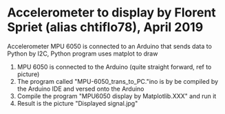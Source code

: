 # Accelerometer to display by Florent Spriet (alias chtiflo78), April 2019
Accelerometer MPU 6050 is connected to an Arduino that sends data to Python by I2C, Python program uses matplot to draw
1) MPU 6050 is connected to the Arduino (quite straight forward, ref to picture)
2) The program called "MPU-6050_trans_to_PC."ino is by be compiled by the Arduino IDE and versed onto the Arduino
3) Compile the program "MPU6050 display by Matplotlib.XXX" and run it
4) Result is the picture "Displayed signal.jpg"
